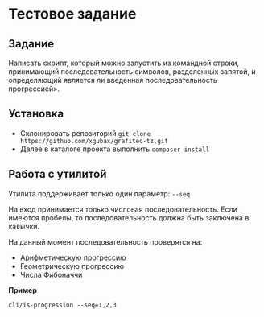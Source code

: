 Тестовое задание
===

Задание
---

Написать скрипт, который можно запустить из командной строки, принимающий последовательность символов, разделенных запятой, и определяющий является ли введенная последовательность прогрессией».

Установка
---

* Склонировать репозиторий ```git clone https://github.com/xgubax/grafitec-tz.git```
* Далее в каталоге проекта выполнить ```composer install```

Работа с утилитой
---

Утилита поддерживает только один параметр: ```--seq```

На вход принимается только числовая последовательность. Если имеются пробелы, то последовательность должна быть заключена в кавычки.

На данный момент последовательность проверятся на:
* Арифметическую прогрессию
* Геометрическую прогрессию
* Числа Фибоначчи

**Пример**

```cli/is-progression --seq=1,2,3```
